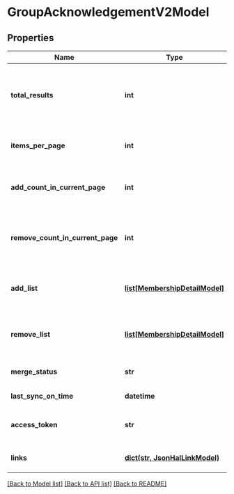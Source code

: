 # GroupAcknowledgementV2Model

## Properties
Name | Type | Description | Notes
------------ | ------------- | ------------- | -------------
**total_results** | **int** | The total number of results returned by the list or query operation. | [optional] 
**items_per_page** | **int** | The number of groups returned. | [optional] 
**add_count_in_current_page** | **int** | Total members pending to be added to group. | [optional] 
**remove_count_in_current_page** | **int** | Total members pending to be removed from the group. | [optional] 
**add_list** | [**list[MembershipDetailModel]**](MembershipDetailModel.md) | User details for which changes are pending. | [optional] 
**remove_list** | [**list[MembershipDetailModel]**](MembershipDetailModel.md) | User details for which changes are pending. | [optional] 
**merge_status** | **str** | Status as retrieved for group. | [optional] 
**last_sync_on_time** | **datetime** | Last sync On Time | [optional] 
**access_token** | **str** | Access token for the merge action. | [optional] 
**links** | [**dict(str, JsonHalLinkModel)**](JsonHalLinkModel.md) | Gets a list of JSON HAL links. | [optional] 

[[Back to Model list]](../README.md#documentation-for-models) [[Back to API list]](../README.md#documentation-for-api-endpoints) [[Back to README]](../README.md)


